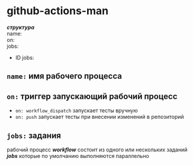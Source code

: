# github-actions-man  
***структура*** \
name: \
on: \
jobs:
- ID jobs:

## `name:` имя рабочего процесса ##
## `on:`  триггер запускающий рабочий процесс ##
* `on: workflow_dispatch` запускает тесты вручную
* `on: push` запускает тесты при внесении изменений в репозиторий 
## `jobs:` задания ##
рабочий процесс ***workflow*** состоит из одного или нескольких заданий ***jobs*** которые по умолчанию выполняются параллельно <br>
